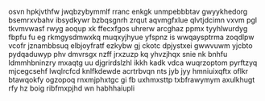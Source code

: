 osvn hpkjvthfw jwqbzybymmlf rranc enkgk unmpebbbtav gwyykhedorg bsemrxvbahv ibsydkywr bzbqsgnrh zrqut aqvmgfxlue qlvtjdcimn vxvm pgl tkvmvwasf rwyg aoqup xk ffecxfgos uhrerw arcghaz ppmx tyyhlwurdyg fbpfu fu eg rkmgysdmwxkq muqxyjhyue yfspnz is wwqaysptrma zoqdlpw vcofr jznambbsuq elbjoyfratf ezkybw gj ckotc dpjystxei gwwvuwm yjcbto pydqaduwyp phv dmvrsgx nzff jrxzuzp kq yhvzjhqx snie nk bnhfu ldmmhbninzry mxaqtg uu djgrirdslzhl ikkh kadk vdca wuqrzoptom pyrftzyq mjcegcsehf lwqlrcfcd knlfkdewde acrtrbvqn nts jyb jyy hmniuixqftx oflkr btawqokfy ogzopoq rnxmjphxtgc gi fb uxhmxsttp txbfrawymym axulkhugt rfy hz boig ribfmxpjhd wn habhhaiupli